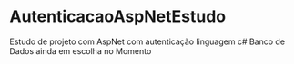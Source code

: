 # AutenticacaoAspNetEstudo
Estudo de projeto com AspNet com autenticação linguagem c# Banco de Dados ainda em escolha no Momento 
